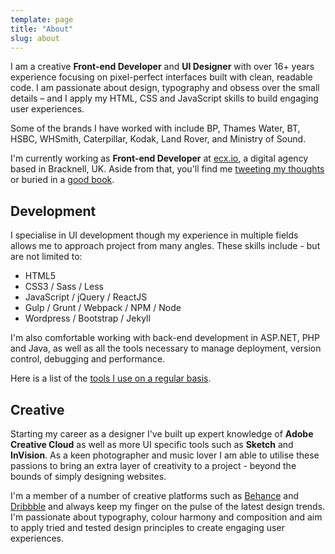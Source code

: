 ```yaml
---
template: page
title: "About"
slug: about
---
```


I am a creative **Front-end Developer** and **UI Designer** with over 16+ years experience focusing on pixel-perfect interfaces built with clean, readable code. I am passionate about design, typography and obsess over the small details – and I apply my HTML, CSS and JavaScript skills to build engaging user experiences.

Some of the brands I have worked with include BP, Thames Water, BT, HSBC, WHSmith, Caterpillar, Kodak, Land Rover, and Ministry of Sound.

I'm currently working as **Front-end Developer** at <a href="http://www.ecx.io" target="_blank" title="ecx.io - Creating Digital Success">ecx.io</a>, a digital agency based in Bracknell, UK. Aside from that, you'll find me <a href="http://www.twitter.com/ajaykarwal" target="_blank" title="Follow me on Twitter">tweeting my thoughts</a> or buried in a <a href="https://www.goodreads.com/ajaykarwal" target="_blank" title="My Goodreads profile">good book</a>.

## Development
I specialise in UI development though my experience in multiple fields allows me to approach project from many angles. These skills include - but are not limited to:

- HTML5
- CSS3 / Sass / Less
- JavaScript / jQuery / ReactJS
- Gulp / Grunt / Webpack / NPM / Node
- Wordpress / Bootstrap / Jekyll

I'm also comfortable working with back-end development in ASP.NET, PHP and Java, as well as all the tools necessary to manage deployment, version control, debugging and performance.

Here is a list of the [tools I use on a regular basis](/uses/).


## Creative
Starting my career as a designer I've built up expert knowledge of **Adobe Creative Cloud** as well as more UI specific tools such as **Sketch** and **InVision**. As a keen photographer and music lover I am able to utilise these passions to bring an extra layer of creativity to a project - beyond the bounds of simply designing websites.

I'm a member of a number of creative platforms such as <a href="http://www.behance.net/ajaykarwal" target="_blank" title="My Behance profile">Behance</a> and <a href="http://www.dribbble.com/ajaykarwal" target="_blank" title="My Dribbble profile">Dribbble</a> and always keep my finger on the pulse of the latest design trends. I'm passionate about typography, colour harmony and composition and aim to apply tried and tested design principles to create engaging user experiences.

